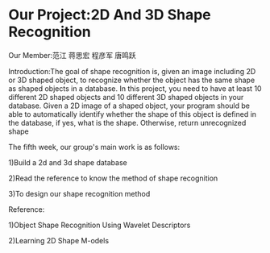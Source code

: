 # Our Project:2D And 3D Shape Recognition

Our Member:范江 蒋思宏 程彦军 唐鸣跃

Introduction:The goal of shape recognition is, given an image including 2D or 3D shaped object, to recognize whether the object has the same shape as shaped objects in a database. In this project, you need to have at least 10 different 2D shaped objects and 10 different 3D shaped objects in your database. Given a 2D image of a shaped object, your program should be able to automatically identify whether the shape of this object is defined in the database, if yes, what is the shape. Otherwise, return unrecognized shape

The fifth week, our group's main work is as follows:

1)Build a 2d and 3d shape database

2)Read the reference to know the method of shape recognition 

3)To design our shape recognition method


Reference:

1)Object Shape Recognition Using Wavelet Descriptors

2)Learning 2D Shape M-odels
